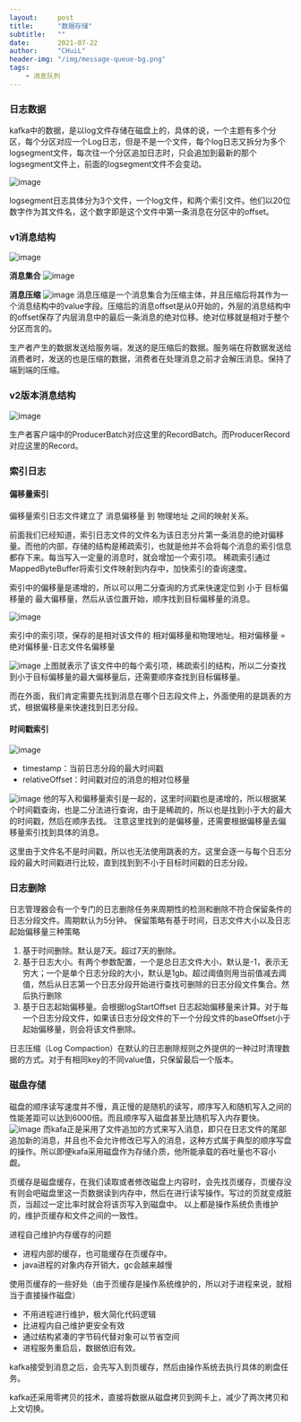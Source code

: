```yaml
---
layout:     post
title:      "数据存储"
subtitle:   ""
date:       2021-07-22
author:     "CHuiL"
header-img: "/img/message-queue-bg.png"
tags:
    - 消息队列
---
```


### 日志数据

kafka中的数据，是以log文件存储在磁盘上的，具体的说，一个主题有多个分区，每个分区对应一个Log日志，但是不是一个文件，每个log日志又拆分为多个logsegment文件，每次往一个分区追加日志时，只会追加到最新的那个logsegment文件上，前面的logsegment文件不会变动。

![image](7FA0AE683F7B49BFA8B1C40B023BB55F)

logsegment日志具体分为3个文件，一个log文件，和两个索引文件。他们以20位数字作为其文件名，这个数字即是这个文件中第一条消息在分区中的offset。

### v1消息结构

![image](7F22F9D320D8451DA4C5C54E6C46657E)


**消息集合**
![image](6CC8B424E7AA412D958D906454352284)

**消息压缩**
![image](F4A1228CA6C44EC6B9D45D31181C2783)
消息压缩是一个消息集合为压缩主体，并且压缩后将其作为一个消息结构中的value字段。压缩后的消息offset是从0开始的，外层的消息结构中的offset保存了内层消息中的最后一条消息的绝对位移。绝对位移就是相对于整个分区而言的。  

生产者产生的数据发送给服务端，发送的是压缩后的数据。服务端在将数据发送给消费者时，发送的也是压缩的数据，消费者在处理消息之前才会解压消息。保持了端到端的压缩。  



### v2版本消息结构
![image](3223634C151F4D2EABF0EB03ED429862)

生产者客户端中的ProducerBatch对应这里的RecordBatch。而ProducerRecord对应这里的Record。



### 索引日志

#### 偏移量索引
偏移量索引日志文件建立了 消息偏移量 到 物理地址 之间的映射关系。  

前面我们已经知道，索引日志文件的文件名为该日志分片第一条消息的绝对偏移量。而他的内部，存储的结构是稀疏索引，也就是他并不会将每个消息的索引信息都存下来。每当写入一定量的消息时，就会增加一个索引项。 稀疏索引通过MappedByteBuffer将索引文件映射到内存中，加快索引的查询速度。  

索引中的偏移量是递增的，所以可以用二分查询的方式来快速定位到 小于 目标偏移量的 最大偏移量，然后从该位置开始，顺序找到目标偏移量的消息。  


![image](7C7769636CD44522942B064ACC5C7B46)

索引中的索引项，保存的是相对该文件的 相对偏移量和物理地址。相对偏移量 = 绝对偏移量-日志文件名偏移量 

![image](608B3EB942534D258E6DE5777BEDC0E9)
上图就表示了该文件中的每个索引项，稀疏索引的结构，所以二分查找到小于目标偏移量的最大偏移量后，还需要顺序查找到目标偏移量。  

而在外面，我们肯定需要先找到消息在哪个日志段文件上，外面使用的是跳表的方式，根据偏移量来快速找到日志分段。  

#### 时间戳索引
![image](5373A2478B154216B51F71A2E8B35ED6)
- timestamp：当前日志分段的最大时间戳
- relativeOffset：时间戳对应的消息的相对位移量

![image](49420F91AC4745D899C304FC20C9C4F1)
他的写入和偏移量索引是一起的，这里时间戳也是递增的，所以根据某个时间戳查询，也是二分法进行查询，由于是稀疏的，所以也是找到小于大的最大的时间戳，然后在顺序去找。 注意这里找到的是偏移量，还需要根据偏移量去偏移量索引找到具体的消息。

这里由于文件名不是时间戳，所以也无法使用跳表的方。这里会逐一与每个日志分段的最大时间戳进行比较，直到找到到不小于目标时间戳的日志分段。 

### 日志删除
日志管理器会有一个专门的日志删除任务来周期性的检测和删除不符合保留条件的日志分段文件。周期默认为5分钟。
保留策略有基于时间，日志文件大小以及日志起始偏移量三种策略
1. 基于时间删除。默认是7天。超过7天的删除。
2. 基于日志大小。有两个参数配置，一个是总日志文件大小，默认是-1，表示无穷大；一个是单个日志分段的大小，默认是1gb。超过阈值则用当前值减去阈值，然后从日志第一个日志分段开始进行查找可删除的日志分段文件集合。然后执行删除
3. 基于日志起始偏移量。会根据logStartOffset 日志起始偏移量来计算。对于每一个日志分段文件，如果该日志分段文件的下一个分段文件的baseOffset小于起始偏移量，则会将该文件删除。

日志压缩（Log Compaction）在默认的日志删除规则之外提供的一种过时清理数据的方式。对于有相同key的不同value值，只保留最后一个版本。

### 磁盘存储
磁盘的顺序读写速度并不慢，真正慢的是随机的读写，顺序写入和随机写入之间的性能差距可以达到6000倍。而且顺序写入磁盘甚至比随机写入内存要快。 
![image](C9D10E5F732E419EA19B4850D324EE15)
而kafa正是采用了文件追加的方式来写入消息，即只在日志文件的尾部追加新的消息，并且也不会允许修改已写入的消息，这种方式属于典型的顺序写盘的操作。所以即便kafa采用磁盘作为存储介质，他所能承载的吞吐量也不容小觑。


页缓存是磁盘缓存，在我们读取或者修改磁盘上内容时，会先找页缓存，页缓存没有则会吧磁盘里这一页数据读到内存中，然后在进行读写操作。写过的页就变成脏页，当超过一定比率时就会将该页写入到磁盘中。
以上都是操作系统负责维护的，维护页缓存和文件之间的一致性。  

进程自己维护内存缓存的问题
- 进程内部的缓存，也可能缓存在页缓存中。
- java进程的对象内存开销大，gc会越来越慢

使用页缓存的一些好处（由于页缓存是操作系统维护的，所以对于进程来说，就相当于直接操作磁盘）
- 不用进程进行维护，极大简化代码逻辑
- 比进程内自己维护更安全有效
- 通过结构紧凑的字节码代替对象可以节省空间
- 进程服务重启后，数据依旧有效。

kafka接受到消息之后，会先写入到页缓存，然后由操作系统去执行具体的刷盘任务。

kafka还采用零拷贝的技术，直接将数据从磁盘拷贝到网卡上，减少了两次拷贝和上文切换。